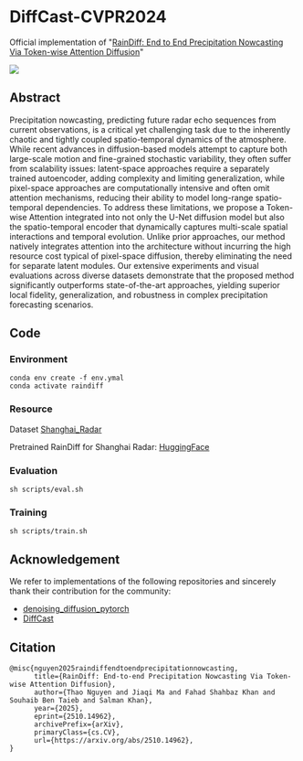 # DiffCast-CVPR2024
Official implementation of "[RainDiff: End to End Precipitation Nowcasting Via Token-wise Attention Diffusion](https://arxiv.org/pdf/2510.14962)"

![](resources/architecture.png)

## Abstract

Precipitation nowcasting, predicting future radar echo sequences from current observations, is a critical yet challenging task due to the inherently chaotic and tightly coupled spatio-temporal dynamics of the atmosphere. While recent advances in diffusion-based models attempt to capture both large-scale motion and fine-grained stochastic variability, they often suffer from scalability issues: latent-space approaches require a separately trained autoencoder, adding complexity and limiting generalization, while pixel-space approaches are computationally intensive and often omit attention mechanisms, reducing their ability to model long-range spatio-temporal dependencies. To address these limitations, we propose a Token-wise Attention integrated into not only the U-Net diffusion model but also the spatio-temporal encoder that dynamically captures multi-scale spatial interactions and temporal evolution. Unlike prior approaches, our method natively integrates attention into the architecture without incurring the high resource cost typical of pixel-space diffusion, thereby eliminating the need for separate latent modules. Our extensive experiments and visual evaluations across diverse datasets demonstrate that the proposed method significantly outperforms state-of-the-art approaches, yielding superior local fidelity, generalization, and robustness in complex precipitation forecasting scenarios.
## Code

### Environment

```shell
conda env create -f env.ymal
conda activate raindiff
```
### Resource
Dataset [Shanghai_Radar](https://drive.google.com/file/d/14JB4ElkZKHzqxIGKMFrbnY2P4zcae8RA/view)

Pretrained RainDiff for Shanghai Radar: [HuggingFace](https://drive.google.com/file/d/1y8BvYz3U_awm1eAYqXBy6tgbMy8t40Xr/view?usp=sharing)

### Evaluation
```shell
sh scripts/eval.sh
```
### Training
```shell
sh scripts/train.sh
```

## Acknowledgement

We refer to implementations of the following repositories and sincerely thank their contribution for the community:
- [denoising_diffusion_pytorch](https://github.com/lucidrains/denoising-diffusion-pytorch/tree/main/denoising_diffusion_pytorch)
- [DiffCast](https://github.com/DeminYu98/DiffCast)

## Citation
```
@misc{nguyen2025raindiffendtoendprecipitationnowcasting,
      title={RainDiff: End-to-end Precipitation Nowcasting Via Token-wise Attention Diffusion}, 
      author={Thao Nguyen and Jiaqi Ma and Fahad Shahbaz Khan and Souhaib Ben Taieb and Salman Khan},
      year={2025},
      eprint={2510.14962},
      archivePrefix={arXiv},
      primaryClass={cs.CV},
      url={https://arxiv.org/abs/2510.14962}, 
}
```
